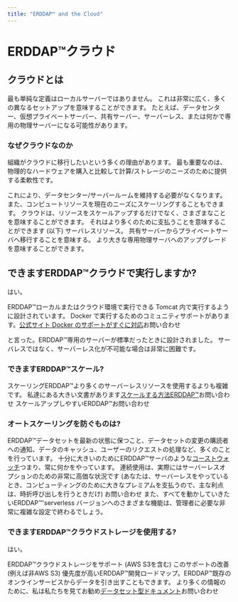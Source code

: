 ```yaml
---
title: "ERDDAP™ and the Cloud"
---
```

# ERDDAP™クラウド

## クラウドとは

最も単純な定義はローカルサーバーではありません。 これは非常に広く、多くの異なるセットアップを意味することができます。 たとえば、データセンター、仮想プライベートサーバー、共有サーバー、サーバーレス、または何かで専用の物理サーバーになる可能性があります。

### なぜクラウドなのか

組織がクラウドに移行したいという多くの理由があります。 最も重要なのは、物理的なハードウェアを購入と比較して計算/ストレージのニーズのために提供する柔軟性です。

これにより、データセンター/サーバールームを維持する必要がなくなります。 また、コンピュートリソースを現在のニーズにスケーリングすることもできます。 クラウドは、リソースをスケールアップするだけでなく、さまざまなことを意味することができます。 それはより多くのために支払うことを意味することができます (以下) サーバレスリソース。 共有サーバーからプライベートサーバへ移行することを意味する。 より大きな専用物理サーバへのアップグレードを意味することができます。

## できますERDDAP™クラウドで実行しますか?

はい。

ERDDAP™ローカルまたはクラウド環境で実行できる Tomcat 内で実行するように設計されています。 Docker で実行するためのコミュニティサポートがあります。[公式サイト Docker のサポートがすぐに対応](https://github.com/ERDDAP/erddap/blob/main/DOCKER.md)お問い合わせ

と言った。ERDDAP™専用のサーバーが標準だったときに設計されました。 サーバレスではなく、サーバーレス化が不可能な場合は非常に困難です。

### できますERDDAP™スケール?

スケーリングERDDAP™より多くのサーバーレスリソースを使用するよりも複雑です。 私達にある大きい文書があります[スケールする方法ERDDAP™](https://erddap.github.io/docs/server-admin/scaling)お問い合わせ スケールアップしやすいERDDAP™お問い合わせ

### オートスケーリングを防ぐものは?

ERDDAP™データセットを最新の状態に保つこと、データセットの変更の購読者への通知、データのキャッシュ、ユーザーのリクエストの処理など、多くのことを行っています。 十分に大きいのためにERDDAP™サーバのような[コーストウォッチ](https://coastwatch.pfeg.noaa.gov/erddap/index.html)つまり、常に何かをやっています。 連続使用は、実際にはサーバーレスオプションのための非常に高価な状況です (あなたは、サーバーレスをやっているとき、コンピューティングのために大きなプレミアムを支払うので、主な利点は、時折呼び出しを行うときだけ) お問い合わせ また、すべてを動かしていきたいERDDAP™'serverless バージョンへのさまざまな機能は、管理者に必要な非常に複雑な設定で終わるでしょう。

### できますERDDAP™クラウドストレージを使用する?

はい。

ERDDAP™クラウドストレージをサポート (AWS S3を含む) このサポートの改善 (例えば非AWS S3) 優先度が高いERDDAP™開発ロードマップ。ERDDAP™既存のオンラインサービスからデータを引き出すこともできます。 より多くの情報のために、私は私たちを見てお勧め[データセット型ドキュメント](https://erddap.github.io/docs/server-admin/datasets#detailed-descriptions-of-dataset-types)お問い合わせ
